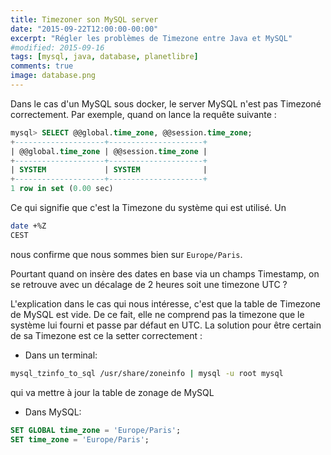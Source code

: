 ```yaml
---
title: Timezoner son MySQL server
date: "2015-09-22T12:00:00-00:00"
excerpt: "Régler les problèmes de Timezone entre Java et MySQL"
#modified: 2015-09-16
tags: [mysql, java, database, planetlibre]
comments: true
image: database.png
---
```

Dans le cas d'un MySQL sous docker, le server MySQL n'est pas Timezoné correctement. Par exemple, quand on lance la requête suivante :

``` sql
mysql> SELECT @@global.time_zone, @@session.time_zone;
+--------------------+---------------------+
| @@global.time_zone | @@session.time_zone |
+--------------------+---------------------+
| SYSTEM             | SYSTEM              |
+--------------------+---------------------+
1 row in set (0.00 sec)
```

Ce qui signifie que c'est la Timezone du système qui est utilisé. Un

``` sh
date +%Z
CEST
```

nous confirme que nous sommes bien sur `Europe/Paris`.

Pourtant quand on insère des dates en base via un champs Timestamp, on se retrouve avec un décalage de 2 heures soit une timezone UTC ?

L'explication dans le cas qui nous intéresse, c'est que la table de Timezone de MySQL est vide. De ce fait, elle ne comprend pas la timezone que le système
lui fourni et passe par défaut en UTC. La solution pour être certain de sa Timezone est ce la setter correctement :

* Dans un terminal:

``` sh
mysql_tzinfo_to_sql /usr/share/zoneinfo | mysql -u root mysql
```
qui va mettre à jour la table de zonage de MySQL

* Dans MySQL:

``` sql
SET GLOBAL time_zone = 'Europe/Paris';
SET time_zone = 'Europe/Paris';
```
